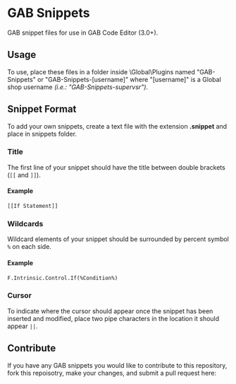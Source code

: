 # GAB Snippets
GAB snippet files for use in GAB Code Editor (3.0+).

## Usage
To use, place these files in a folder inside \Global\Plugins named "GAB-Snippets" or "GAB-Snippets-[username]" where "[username]" is a Global shop username *(i.e.: "GAB-Snippets-supervsr")*.

## Snippet Format
To add your own snippets, create a text file with the extension **.snippet** and place in snippets folder.

### Title
The first line of your snippet should have the title between double brackets (`[[` and `]]`).

#### Example
    [[If Statement]]

### Wildcards
Wildcard elements of your snippet should be surrounded by percent symbol `%` on each side.

#### Example
    F.Intrinsic.Control.If(%Condition%)

### Cursor
To indicate where the cursor should appear once the snippet has been inserted and modified, place two pipe characters in the location it should appear `||`.

## Contribute
If you have any GAB snippets you would like to contribute to this repository, fork this repoisotry, make your changes, and submit a pull request here: 